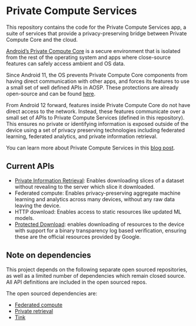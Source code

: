 <!--
 Copyright 2024 Google LLC

 Licensed under the Apache License, Version 2.0 (the "License");
 you may not use this file except in compliance with the License.
 You may obtain a copy of the License at

      http://www.apache.org/licenses/LICENSE-2.0

 Unless required by applicable law or agreed to in writing, software
 distributed under the License is distributed on an "AS IS" BASIS,
 WITHOUT WARRANTIES OR CONDITIONS OF ANY KIND, either express or implied.
 See the License for the specific language governing permissions and
 limitations under the License.
-->

# Private Compute Services

This repository contains the code for the Private Compute Services app, a suite
of services that provide a privacy-preserving bridge between Private Compute
Core and the cloud.

[Android’s Private Compute Core](https://blog.google/products/android/android-12-beta/)
is a secure environment that is isolated from the rest of the operating system
and apps where close-source features can safely access ambient and OS data.

Since Android 11, the OS prevents Private Compute Core components from having
direct communication with other apps, and forces its features to use a small set
of well defined APIs in AOSP. These protections are already open-source and can
be found
[here](https://cs.android.com/android/_/android/platform/packages/modules/Permission/+/efd83ae33345e86dd7e890ab03750aa04d954da1:PermissionController/res/xml/roles.xml;l=668,711,755,797,832;drc=77db87e9fcfaed305c2a4eabe72a66def3f91d11).

From Android 12 forward, features inside Private Compute Core do not have direct
access to the network. Instead, these features communicate over a small set of
APIs to Private Compute Services (defined in this repository). This ensures no
private or identifying information is exposed outside of the device using a set
of privacy preserving technologies including federated learning, federated
analytics, and private information retrieval.

You can learn more about Private Compute Services in this
[blog post](https://security.googleblog.com/2021/09/introducing-androids-private-compute.html).

## Current APIs

*   [Private Information Retrieval](https://en.wikipedia.org/wiki/Private_information_retrieval):
    Enables downloading slices of a dataset without revealing to the server
    which slice it downloaded.
*   Federated compute: Enables privacy-preserving aggregate machine learning and
    analytics across many devices, without any raw data leaving the device.
*   HTTP download: Enables access to static resources like updated ML models.
*   [Protected Download](src/com/google/android/as/oss/pd/README.md): enables
    downloading of resources to the device with support for a binary
    transparency log based verification, ensuring these are the official
    resources provided by Google.

## Note on dependencies

This project depends on the following separate open sourced repositories, as
well as a limited number of dependencies which remain closed source. All API
definitions are included in the open sourced repos.

The open sourced dependencies are:

*   [Federated compute](https://github.com/google/federated-compute)
*   [Private retrieval](https://github.com/google/private-retrieval)
*   [Tink](https://github.com/google/tink)

